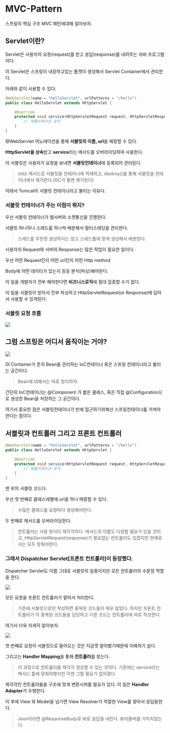 MVC-Pattern
=

스프링의 핵심 구조 MVC 패턴에대해 알아보자.

## Servlet이란?

Servlet은 사용자의 요청(request)를 받고 응답(response)를 내려주는 자바 프로그램이다.

이 Servlet은 스프링이 내장하고있는 톰캣이 생성해서 Servlet Container에서 관리한다.

아래와 같이 사용할 수 있다.

```java
@WebServlet(name = "helloServlet", urlPatterns = "/hello")
public class HelloServlet extends HttpServlet {

    @Override
    protected void service(HttpServletRequest request, HttpServletResponse response) throws ServletException, IOException {
        // 애플리케이션 로직
    }
}
```

@WebServlet 어노테이션을 통해 **서블릿의 이름, url**을 매핑할 수 있다.

**HttpServlet을 상속**받고 **service**라는 메서드를 오버라이딩하여 사용한다.

이 서블릿은 사용자가 요청을 보내면 **서블릿컨테이너**에 등록되어 관리된다.

>init() 메서드로 서블릿을 컨테이너에 적재하고, destroy()를 통해 서블릿을 컨테이너에서 제거한다.(GC가 돌면 제거된다)

이래서 Tomcat이 서블릿 컨테이너라고 불리는 이유다.

### 서블릿 컨테이너가 주는 이점이 뭐지?

우선 서블릿 컨테이너가 웹서버와 소켓통신을 진행한다.

서블릿 하나하나 스레드를 하나씩 배분해서 멀티스레딩을 관리한다.
> 스레드를 무한정 생성하지는 않고 스레드풀에 맞게 생성해서 배분한다.

사용자의 Request와 서버의 Response는 많은 작업이 필요한 일이다.

우선 어떤 Request인지 어떤 url인지 어떤 Http method

Body에 어떤 데이터가 있는지 등등 분석(파싱)해야한다.

이 일을 개발자가 전부 해야한다면 **비즈니스로직**에 절대 집중할 수가 없다.

이 일을 서블릿이 받아서 전부 파싱하고 HttpServletRequest(or Response)에 담아서 사용할 수 있게된다.



### 서블릿 요청 흐름

<img src="https://www.notion.so/image/https%3A%2F%2Fs3-us-west-2.amazonaws.com%2Fsecure.notion-static.com%2F2dffdd5e-e114-47e1-a28e-8a0e130b35d6%2FUntitled.png?table=block&id=ad85d212-4100-449a-ad4e-36830858e0d0&spaceId=b453bd85-cb15-44b5-bf2e-580aeda8074e&width=1700&userId=80352c12-65a4-4562-9a36-2179ed0dfffb&cache=v2">



## 그럼 스프링은 어디서 움직이는 거야?

<img src="https://www.notion.so/image/https%3A%2F%2Fs3-us-west-2.amazonaws.com%2Fsecure.notion-static.com%2Ffba1fd42-d95d-463d-a32e-5a6d9dc92074%2FUntitled.png?table=block&id=82c579e8-8b92-4484-b071-00310640a99a&spaceId=b453bd85-cb15-44b5-bf2e-580aeda8074e&width=1700&userId=80352c12-65a4-4562-9a36-2179ed0dfffb&cache=v2">

DI Container가 흔히 Bean을 관리하는 IoC컨테이너 혹은 스프링 컨테이너라고 불리는 공간이다.
>Bean에 대해서는 따로 정리하자.

간단히 IoC컨테이너는 @Component 가 붙은 클래스, 혹은 직접 @Configuration으로 생성한 Bean을 저장하는 그 공간이다.

여기서 중요한 점은 서블릿컨테이너가 빈에 접근하기위해선 스프링컨테이너를 거쳐야한다는 점이다.

## 서블릿과 컨트롤러 그리고 프론트 컨트롤러

```java
@WebServlet(name = "helloServlet", urlPatterns = "/hello")
public class HelloServlet extends HttpServlet {

    @Override
    protected void service(HttpServletRequest request, HttpServletResponse response) throws ServletException, IOException {
        // 애플리케이션 로직
    }
}
```

맨 위의 서블릿 코드다.

우선 첫 번째로 클래스레벨에 url을 하나 매핑할 수 있다.

>수많은 클래스를 요청마다 생성해야한다.

두 번째로 메서드를 오버라이딩한다.

>컨트롤러는 사용 방식이 제각각이다. 메서드의 이름도 다양할 필요가 있을 것이고, HttpServletRequest(response)가 필요없는 컨트롤러도 있겠지만 현재로서는 모두 맞춰야한다.

### 그래서 Dispatcher Servlet[프론트 컨트롤러]이 등장했다.

Dispatcher Servlet도 이름 그대로 서블릿의 일종이지만 모든 컨트롤러의 수문장 역할을 한다.

<img src="https://www.notion.so/image/https%3A%2F%2Fs3-us-west-2.amazonaws.com%2Fsecure.notion-static.com%2F92ef2a5f-5d77-4ed3-9dab-418b67af8c20%2FUntitled.png?table=block&id=446db194-1038-4200-9674-b4dc90a50446&spaceId=b453bd85-cb15-44b5-bf2e-580aeda8074e&width=1700&userId=80352c12-65a4-4562-9a36-2179ed0dfffb&cache=v2">

모든 요청을 프론트 컨트롤러가 맡아서 처리한다.

>기존에 서블릿으로만 작성하면 중복된 코드들이 매우 많았다. 하지만 프론트 컨트롤러가 이 중복된 코드들을 담당하고 다른 코드는 컨트롤러에 따로 작성한다.

여기서 더욱 자세히 알아보자.

<img src="https://www.notion.so/image/https%3A%2F%2Fs3-us-west-2.amazonaws.com%2Fsecure.notion-static.com%2Fb2cee0d0-d963-4772-b113-bc52ee10627a%2FUntitled.png?table=block&id=25b7bc0c-0b8f-41b6-bfb3-14e4fdf4cb00&spaceId=b453bd85-cb15-44b5-bf2e-580aeda8074e&width=1700&userId=80352c12-65a4-4562-9a36-2179ed0dfffb&cache=v2">

첫 번째로 요청이 서블릿으로 들어오는 것은 지금껏 알아봤기때문에 이해하기 쉽다.

그리고는 **Handler Mapping**을 통해 **컨트롤러**를 찾는다.

> 이 과정으로 컨트롤러를 제각각 생성할 수 있는 것이다. 기존에는 service라는 메서드 틀에 맞춰야했지만 이젠 그럴 필요가 없어졌다.

제각각인 컨트롤러들을 구조에 맞게 변환시켜줄 필요가 있다. 이 일은 **Handler Adapter**가 수행한다.

이 후에 View 와 Model을 넘기면 View Resolver가 적절한 View를 찾아서 응답을한다.

> Json이라면 @ResponseBody로 바로 응답을 내린다. 뷰리졸버를 거치치않는다.